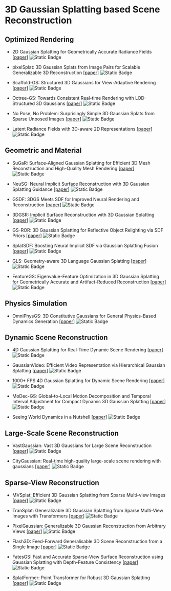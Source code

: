 # 3D Gaussian Splatting based Scene Reconstruction

## Optimized Rendering

- 2D Gaussian Splatting for Geometrically Accurate Radiance Fields [[paper](https://arxiv.org/abs/2403.17888)] ![Static Badge](https://img.shields.io/badge/SIGGRAPH%202024-red)
- pixelSplat: 3D Gaussian Splats from Image Pairs for Scalable Generalizable 3D Reconstruction [[paper](https://arxiv.org/abs/2312.12337)] ![Static Badge](https://img.shields.io/badge/arXiv%202312-red)
- Scaffold-GS: Structured 3D Gaussians for View-Adaptive Rendering [[paper](https://arxiv.org/abs/2312.00109)] ![Static Badge](https://img.shields.io/badge/CVPR%202024-blue)

- Octree-GS: Towards Consistent Real-time Rendering with LOD-Structured 3D Gaussians [[paper](https://arxiv.org/abs/2403.17898)] ![Static Badge](https://img.shields.io/badge/arXiv%202403-red)

- No Pose, No Problem: Surprisingly Simple 3D Gaussian Splats from Sparse Unposed Images [[paper](https://arxiv.org/abs/2410.24207)] ![Static Badge](https://img.shields.io/badge/arXiv%202410-red)

- Latent Radiance Fields with 3D-aware 2D Representations [[paper](https://arxiv.org/abs/2502.09613)] ![Static Badge](https://img.shields.io/badge/ICLR%202025-blue)

## Geometric and Material

- SuGaR: Surface-Aligned Gaussian Splatting for Efficient 3D Mesh Reconstruction and High-Quality Mesh Rendering [[paper](https://openaccess.thecvf.com/content/CVPR2024/papers/Guedon_SuGaR_Surface-Aligned_Gaussian_Splatting_for_Efficient_3D_Mesh_Reconstruction_and_CVPR_2024_paper.pdf)] ![Static Badge](https://img.shields.io/badge/CVPR%202024-blue)

- NeuSG: Neural Implicit Surface Reconstruction with 3D Gaussian Splatting Guidance [[paper](https://arxiv.org/abs/2312.00846)] ![Static Badge](https://img.shields.io/badge/arXiv%202312-red)

- GSDF: 3DGS Meets SDF for Improved Neural Rendering and Reconstruction [[paper](https://arxiv.org/abs/2403.16964)] ![Static Badge](https://img.shields.io/badge/NeurIPS%202024-blue)

- 3DGSR: Implicit Surface Reconstruction with 3D Gaussian Splatting [[paper](https://dl.acm.org/doi/10.1145/3687952)] ![Static Badge](https://img.shields.io/badge/ACM%20Transactions%20on%20Graphics-blue)

- GS-ROR: 3D Gaussian Splatting for Reflective Object Relighting via SDF Priors [[paper](https://arxiv.org/abs/2406.18544)] ![Static Badge](https://img.shields.io/badge/arXiv%202406-red)

- SplatSDF: Boosting Neural Implicit SDF via Gaussian Splatting Fusion [[paper](https://arxiv.org/abs/2411.15468)] ![Static Badge](https://img.shields.io/badge/arXiv%202411-red)


- GLS: Geometry-aware 3D Language Gaussian Splatting [[paper](https://arxiv.org/abs/2411.18066)] ![Static Badge](https://img.shields.io/badge/arXiv%202411-red)

- FeatureGS: Eigenvalue-Feature Optimization in 3D Gaussian Splatting for Geometrically Accurate and Artifact-Reduced Reconstruction [[paper](https://arxiv.org/abs/2501.17655)] ![Static Badge](https://img.shields.io/badge/arXiv%202501-red)


## Physics Simulation

- OmniPhysGS: 3D Constitutive Gaussians for General Physics-Based Dynamics Generation [[paper](https://arxiv.org/abs/2501.18982)] ![Static Badge](https://img.shields.io/badge/ICLR%202025-blue)


## Dynamic Scene Reconstruction

- 4D Gaussian Splatting for Real-Time Dynamic Scene Rendering [[paper](https://arxiv.org/abs/2310.08528)] ![Static Badge](https://img.shields.io/badge/CVPR%202024-blue)


- GaussianVideo: Efficient Video Representation via Hierarchical Gaussian Splatting [[paper](https://arxiv.org/abs/2501.04782)] ![Static Badge](https://img.shields.io/badge/arXiv%202501-red)

- 1000+ FPS 4D Gaussian Splatting for Dynamic Scene Rendering [[paper](https://arxiv.org/abs/2503.16422)] ![Static Badge](https://img.shields.io/badge/arXiv%202503-red)

- MoDec-GS: Global-to-Local Motion Decomposition and Temporal Interval Adjustment for Compact Dynamic 3D Gaussian Splatting [[paper](https://arxiv.org/abs/2501.03714)] ![Static Badge](https://img.shields.io/badge/arXiv%202501-red)

- Seeing World Dynamics in a Nutshell [[paper](https://arxiv.org/abs/2502.03465)] ![Static Badge](https://img.shields.io/badge/arXiv%202502-red)


## Large-Scale Scene Reconstruction

- VastGaussian: Vast 3D Gaussians for Large Scene Reconstruction [[paper](http://openaccess.thecvf.com/content/CVPR2024/papers/Lin_VastGaussian_Vast_3D_Gaussians_for_Large_Scene_Reconstruction_CVPR_2024_paper.pdf)] ![Static Badge](https://img.shields.io/badge/CVPR%202024-blue)

- CityGaussian: Real-time high-quality large-scale scene rendering with gaussians [[paper](https://arxiv.org/pdf/2404.01133)] ![Static Badge](https://img.shields.io/badge/ECCV%202024-blue)

## Sparse-View Reconstruction

- MVSplat: Efficient 3D Gaussian Splatting from Sparse Multi-view Images [[paper](https://arxiv.org/abs/2403.14627)] ![Static Badge](https://img.shields.io/badge/ECCV%202024-blue)

- TranSplat: Generalizable 3D Gaussian Splatting from Sparse Multi-View Images with Transformers [[paper](https://arxiv.org/abs/2408.13770)] ![Static Badge](https://img.shields.io/badge/arXiv%202408-red)


- PixelGaussian: Generalizable 3D Gaussian Reconstruction from Arbitrary Views [[paper](https://arxiv.org/abs/2410.18979)] ![Static Badge](https://img.shields.io/badge/arXiv%202410-red)

- Flash3D: Feed-Forward Generalisable 3D Scene Reconstruction from a Single Image [[paper](https://arxiv.org/abs/2406.04343)] ![Static Badge](https://img.shields.io/badge/arXiv%202406-red)


- FatesGS: Fast and Accurate Sparse-View Surface Reconstruction using Gaussian Splatting with Depth-Feature Consistency [[paper](https://arxiv.org/abs/2501.04628)] ![Static Badge](https://img.shields.io/badge/arXiv%202501-red)

- SplatFormer: Point Transformer for Robust 3D Gaussian Splatting [[paper](https://arxiv.org/abs/2411.06390)] ![Static Badge](https://img.shields.io/badge/ICLR%202025-blue)